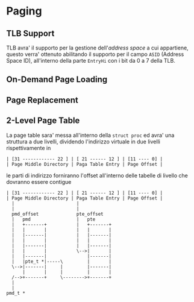 # Paging

## TLB Support

TLB avra' il supporto per la gestione dell'_address space_ a cui appartiene,
questo verra' ottenuto abilitando il supporto per il campo `ASID` (Address
Space ID), all'interno della parte `EntryHi` con i bit da 0 a 7 della TLB.

## On-Demand Page Loading


## Page Replacement


## 2-Level Page Table

La page table sara' messa all'interno della `struct proc` ed avra' una struttura a
due livelli, dividendo l'indirizzo virtuale in due livelli rispettivamente in
```
| [31 ------------ 22 ] | [ 21 ------ 12 ] | [11 ---- 0] |
| Page Middle Directory | Paga Table Entry | Page Offset |
```
le parti di indirizzo forniranno l'offset all'interno delle tabelle di livello
che dovranno essere contigue
```
| [31 ------------ 22 ] | [ 21 ------ 12 ] | [11 ---- 0] |
| Page Middle Directory | Paga Table Entry | Page Offset |
  |                       |                               
  |                       |                               
  pmd_offset              pte_offset                               
  |   pmd                 |   pte                         
  |   +-------+           |   +-------+                            
  |   |       |           |   |       |                            
  |   |-------|           |   |-------|                            
  |   |       |           |   |       |                            
  |   |-------|           |   |-------|                            
  |   |       |           \-->|       |                            
  |   |-------|               |-------|                            
  |   |pte_t *|-----\         |       |                            
  \-->|-------|     |         |-------|                            
      |       |     |         |       |                            
  /-->+-------+     \-------->+-------+                            
  |                                                            
  |                                                            
pmd_t *
```